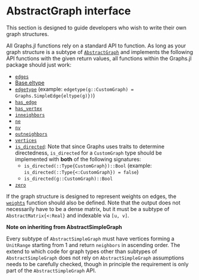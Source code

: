 # AbstractGraph interface

This section is designed to guide developers who wish to write their own graph structures.

All Graphs.jl functions rely on a standard API to function. As long as your graph structure is a subtype of [`AbstractGraph`](@ref) and implements the following API functions with the given return values, all functions within the Graphs.jl package should just work:

- [`edges`](@ref)
- [Base.eltype](https://docs.julialang.org/en/latest/base/collections/#Base.eltype)
- [`edgetype`](@ref) (example: `edgetype(g::CustomGraph) = Graphs.SimpleEdge{eltype(g)})`)
- [`has_edge`](@ref)
- [`has_vertex`](@ref)
- [`inneighbors`](@ref)
- [`ne`](@ref)
- [`nv`](@ref)
- [`outneighbors`](@ref)
- [`vertices`](@ref)
- [`is_directed`](@ref): Note that since Graphs uses traits to determine directedness, `is_directed` for a `CustomGraph` type should be implemented with **both** of the following signatures:
  - `is_directed(::Type{CustomGraph})::Bool` (example: `is_directed(::Type{<:CustomGraph}) = false`)
  - `is_directed(g::CustomGraph)::Bool`
- [`zero`](@ref)

If the graph structure is designed to represent weights on edges, the [`weights`](@ref) function should also be defined. Note that the output does not necessarily have to be a dense matrix, but it must be a subtype of `AbstractMatrix{<:Real}` and indexable via `[u, v]`.

**Note on inheriting from AbstractSimpleGraph**

Every subtype of `AbstractSimpleGraph` must have vertices forming a `UnitRange` starting from 1 and return `neighbors` in ascending order. The extend to which code for graph types other than subtypes of `AbstractSimpleGraph` does not rely on `AbstractSimpleGraph` assumptions needs to be carefully checked, though in principle the requirement is only part of the `AbstractSimpleGraph` API.
